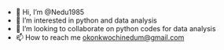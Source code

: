 - 👋 Hi, I’m @Nedu1985
- 👀 I’m interested in python and data analysis
- 💞️ I’m looking to collaborate on python codes for data analysis
- 📫 How to reach me okonkwochinedum@gmail.com

<!---
Nedu1985/Nedu1985 is a ✨ special ✨ repository because its `README.md` (this file) appears on your GitHub profile.
You can click the Preview link to take a look at your changes.
--->
